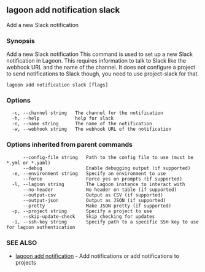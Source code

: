 ## lagoon add notification slack

Add a new Slack notification

### Synopsis

Add a new Slack notification
This command is used to set up a new Slack notification in Lagoon. This requires information to talk to Slack like the webhook URL and the name of the channel.
It does not configure a project to send notifications to Slack though, you need to use project-slack for that.

```
lagoon add notification slack [flags]
```

### Options

```
  -c, --channel string   The channel for the notification
  -h, --help             help for slack
  -n, --name string      The name of the notification
  -w, --webhook string   The webhook URL of the notification
```

### Options inherited from parent commands

```
      --config-file string   Path to the config file to use (must be *.yml or *.yaml)
      --debug                Enable debugging output (if supported)
  -e, --environment string   Specify an environment to use
      --force                Force yes on prompts (if supported)
  -l, --lagoon string        The Lagoon instance to interact with
      --no-header            No header on table (if supported)
      --output-csv           Output as CSV (if supported)
      --output-json          Output as JSON (if supported)
      --pretty               Make JSON pretty (if supported)
  -p, --project string       Specify a project to use
      --skip-update-check    Skip checking for updates
  -i, --ssh-key string       Specify path to a specific SSH key to use for lagoon authentication
```

### SEE ALSO

* [lagoon add notification](lagoon_add_notification.md)	 - Add notifications or add notifications to projects

